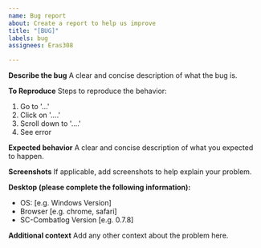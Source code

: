 ```yaml
---
name: Bug report
about: Create a report to help us improve
title: "[BUG]"
labels: bug
assignees: Eras308

---
```


**Describe the bug**
A clear and concise description of what the bug is.

**To Reproduce**
Steps to reproduce the behavior:
1. Go to '...'
2. Click on '....'
3. Scroll down to '....'
4. See error

**Expected behavior**
A clear and concise description of what you expected to happen.

**Screenshots**
If applicable, add screenshots to help explain your problem.

**Desktop (please complete the following information):**
 - OS: [e.g. Windows Version]
 - Browser [e.g. chrome, safari]
 - SC-Combatlog Version [e.g. 0.7.8]

**Additional context**
Add any other context about the problem here.
